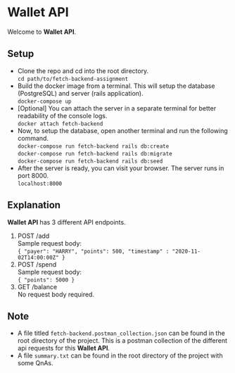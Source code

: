 # Wallet API
  
Welcome to **Wallet API**. 
  
## Setup
  
 - Clone the repo and cd into the root directory.  
 `cd path/to/fetch-backend-assignment`  
 - Build the docker image from a terminal. This will setup the database (PostgreSQL) and server (rails application).  
 `docker-compose up`  
 - [Optional] You can attach the server in a separate terminal for better readability of the console logs.  
 `docker attach fetch-backend`  
 - Now, to setup the database, open another terminal and run the following command.  
 `docker-compose run fetch-backend rails db:create`  
 `docker-compose run fetch-backend rails db:migrate`  
 `docker-compose run fetch-backend rails db:seed`  
 - After the server is ready, you can visit your browser. The server runs in port 8000.  
 `localhost:8000`  


## Explanation  
  
**Wallet API** has 3 different API endpoints.  

 1.  POST /add  
		Sample request body:   
		`{ "payer": "HARRY", "points": 500, "timestamp" : "2020-11-02T14:00:00Z" }`  
 2.  POST /spend  
		 Sample request body:  
		 `{ "points": 5000 }`  
 3.  GET /balance  
		 No request body required.  

## Note
  
- A file titled `fetch-backend.postman_collection.json` can be found in the root directory of the project. This is  a postman collection of the different api requests for this **Wallet API**.  
- A file `summary.txt` can be found in the root directory of the project with some QnAs.  


